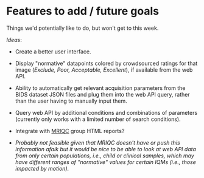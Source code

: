# Features to add / future goals

Things we'd potentially like to do, but won't get to this week.

_*Ideas*_:

* Create a better user interface.
* Display "normative" datapoints colored by crowdsourced ratings for that image (_Exclude, Poor, Acceptable, Excellent_), if available from the web API.
* Ability to automatically get relevant acquisition parameters from the BIDS dataset JSON files and plug them into the web API query, rather than the user having to manually input them.
* Query web API by additional conditions and combinations of parameters (currently only works with a limited number of search conditions).
* Integrate with <a href="https://github.com/poldracklab/mriqc">MRIQC</a> group HTML reports?

* _Probably not feasible given that MRIQC doesn't have or push this information afaik but it would be nice to be able to look at web API data from only certain populations, i.e., child or clinical samples, which may have different ranges of "normative" values for certain IQMs (i.e., those impacted by motion)._
